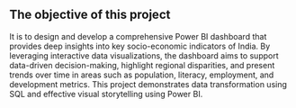 ## The objective of this project ## 
It is to design and develop a comprehensive Power BI dashboard that provides deep insights into key socio-economic indicators of India. By leveraging interactive data visualizations, the dashboard aims to support data-driven decision-making, highlight regional disparities, and present trends over time in areas such as population, literacy, employment, and development metrics. This project demonstrates data transformation using SQL and effective visual storytelling using Power BI.


